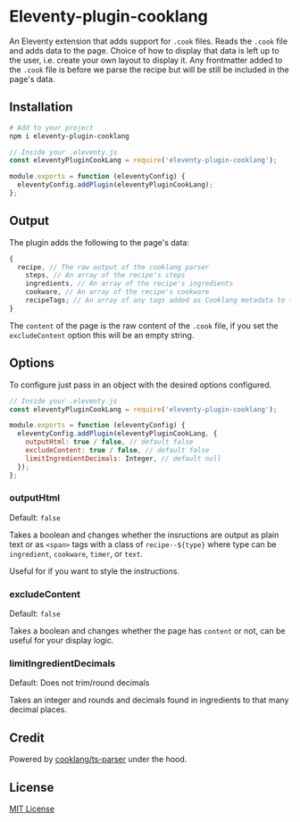 # Eleventy-plugin-cooklang

An Eleventy extension that adds support for `.cook` files. Reads the `.cook` file and adds data to the page. Choice of how to display that data is left up to the user, i.e. create your own layout to display it. Any frontmatter added to the `.cook` file is before we parse the recipe but will be still be included in the page's data.

## Installation

```bash
# Add to your project
npm i eleventy-plugin-cooklang
```

```js
// Inside your .eleventy.js
const eleventyPluginCookLang = require('eleventy-plugin-cooklang');

module.exports = function (eleventyConfig) {
  eleventyConfig.addPlugin(eleventyPluginCookLang);
};
```

## Output

The plugin adds the following to the page's data:

```js
{
  recipe, // The raw output of the cooklang parser
    steps, // An array of the recipe's steps
    ingredients, // An array of the recipe's ingredients
    cookware, // An array of the recipe's cookware
    recipeTags; // An array of any tags added as Cooklang metadata to the recipe, i.e. >> tags: bread, baking
}
```

The `content` of the page is the raw content of the `.cook` file, if you set the `excludeContent` option this will be an empty string.

## Options

To configure just pass in an object with the desired options configured.

```js
// Inside your .eleventy.js
const eleventyPluginCookLang = require('eleventy-plugin-cooklang');

module.exports = function (eleventyConfig) {
  eleventyConfig.addPlugin(eleventyPluginCookLang, {
    outputHtml: true / false, // default false
    excludeContent: true / false, // default false
    limitIngredientDecimals: Integer, // default null
  });
};
```

### outputHtml

Default: `false`

Takes a boolean and changes whether the insructions are output as plain text or as `<span>` tags with a class of `recipe--${type}` where type can be `ingredient`, `cookware`, `timer`, or `text`.

Useful for if you want to style the instructions.

### excludeContent

Default: `false`

Takes a boolean and changes whether the page has `content` or not, can be useful for your display logic.

### limitIngredientDecimals

Default: Does not trim/round decimals

Takes an integer and rounds and decimals found in ingredients to that many decimal places.

## Credit

Powered by [cooklang/ts-parser](https://github.com/cooklang/cooklang-ts) under the hood.

## License

[MIT License](https://opensource.org/licenses/MIT)
